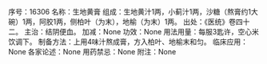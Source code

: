 序号：16306
名称：生地黄膏
组成：生地黄汁1两，小蓟汁1两，沙糖（熬膏约1大碗）1两，阿胶1两，侧柏叶（为末），地榆（为末）1两。
出处：《医统》卷四十二。
主治：结阴便血。
加减：None
功效：None
用法用量：每服3匙许，空心米饮调下。
制备方法：上用4味汁熬成膏，方入柏叶、地榆末和匀。
临床应用：None
各家论述：None
用药禁忌：None
附注：None
